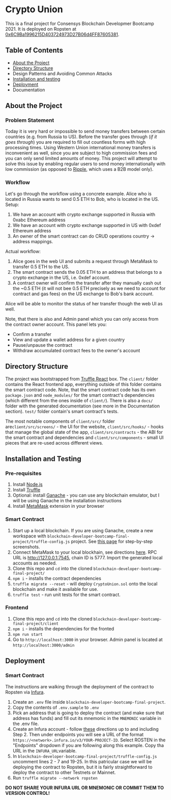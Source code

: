 # Crypto Union
This is a final project for Consensys Blockchain Developmer Bootcamp 2021. It is deployed on Ropsten at [0x6C9Ba1996215D403724973D27B06d4FF87605381](https://ropsten.etherscan.io/address/0x6C9Ba1996215D403724973D27B06d4FF87605381). 
## Table of Contents
- [About the Project](#about-the-project)
- [Directory Structure](#directory-structure)
- Design Patterns and Avoiding Common Attacks
- [Installation and testing](#installation)
- [Deployment](#deployment)
- Documentation
## About the Project
### Problem Statement
Today it is very hard or impossible to send money transfers between certain countries (e.g. from Russia to US). Before the transfer goes through (*if it goes through*) you are required to fill out countless forms with high processing times. Using Western Union international money transfers is inconvenient as well, since you are subject to high commission fees and you can only send limited amounts of money. This project will attempt to solve this issue by enabling regular users to send money internationally with low commission (as opposed to [Ripple](https://ripple.com/), which uses a B2B model only).
### Workflow
Let's go through the workflow using a concrete example. Alice who is located in Russia wants to send 0.5 ETH to Bob, who is located in the US.
Setup:
1. We have an account with crypto exchange supported in Russia with 0xabc Ethereum address
2. We have an account with crypto exchange supported in US with 0xdef Ethereum address
3. An owner of the smart contract can do CRUD operations country -> address mappings.

Actual workflow:
1. Alice goes in the web UI and submits a request through MetaMask to transfer 0.5 ETH to the US. 
2. The smart contract sends the 0.05 ETH to an address that belongs to a crypto exchange in the US, i.e. 0xdef account.
3. A contract owner will confirm the transfer after they manually cash out the ~0.5 ETH (it will not bee 0.5 ETH precisely as we need to account for contract and gas fees) on the US exchange to Bob's bank account.

Alice will be able to monitor the status of her transfer though the web UI as well. 

Note, that there is also and Admin panel which you can only access from the contract owner account. This panel lets you:
- Confirm a transfer
- View and update a wallet address for a given country
- Pause/unpause the contract
- Withdraw accumulated contract fees to the owner's account
## Directory Structure
The project was bootstrapped from [Truffle React](https://www.trufflesuite.com/boxes/react) box. The `client/` folder contains the React frontend app, everything outside of this folder contains the smart contract code. Note, that the smart contract code has its own `package.json` and `node_modules/` for the smart contract's dependencies (which different from the ones inside of `client/`). There is also a `docs/` folder with the generated documentation (see more in the Documentation section). `test/` folder contain's smart contract's tests. 

The most notable components of `client/src/` folder are`client/src/screens/` - the UI for the website, `client/src/hooks/` - hooks that manage the global state of the app, `client/src/contracts` - the ABI for the smart contract and dependencies and `client/src/components` - small UI pieces that are re-used across different views.
## Installation and Testing
### Pre-requisites
1. Install [Node.js](https://nodejs.org/en/download/)
2. Install [Truffle](https://www.trufflesuite.com/docs/truffle/getting-started/installation)
3. Optional: install [Ganache](https://www.trufflesuite.com/ganache) - you can use any blockchain emulator, but I will be using Ganache in the installation instructions
4. Install [MetaMask](https://metamask.io/) extension in your browser
### Smart Contract
1. Start up a local blockchain. If you are using Ganache, create a new workspace with `blockchain-developer-bootcamp-final-project/truffle-config.js` project. See [this page](https://www.trufflesuite.com/docs/ganache/workspaces/creating-workspaces#creating-a-workspace-from-scratch) for step-by-step screenshots. 
2. Connect MetaMask to your local blockhain, see directions [here](https://asifwaquar.com/connect-metamask-to-localhost/). RPC URL is http://127.0.0.1:7545, chain ID is 5777. Import the generated local accounts as needed. 
3. Clone this repo and `cd` into the cloned `blockchain-developer-bootcamp-final-project/`
4. `npm i` - installs the contract dependencies
5. `truffle migrate --reset` - will deploy `CryptoUnion.sol` onto the local blockchain and make it available for use. 
6. `truffle test` - run unit tests for the smart contract. 
### Frontend
1. Clone this repo and `cd` into the cloned `blockchain-developer-bootcamp-final-project/client`
2. `npm i` - installs the dependencies for the fronted
3. `npm run start`
4. Go to `http://localhost:3000` in your browser. Admin panel is located at `http://localhost:3000/admin`
## Deployment
### Smart Contract
The instructions are walking through the deployment of the contract to Ropsten via [Infura](https://infura.io/). 
1. Create an `.env` file inside `blockchain-developer-bootcamp-final-project`. 
2. Copy the contents of `.env.sample` to `.env` 
3. Pick an address that is going to deploy the contract (and make sure that address has funds) and fill out its mnemonic in the `MNEMONIC` variable in the .env file. 
4. Create an Infura account - follow [these](https://blog.infura.io/getting-started-with-infura-28e41844cc89/) directions up to and including Step 2. Then under endpoints you will see a URL of the format `https://<network>.infura.io/v3/YOUR-PROJECT-ID`. Select ROSTEN in the "Endpoints" dropdown if you are following along this example. Copy tha URL in the `INFURA_URL`variable. 
5. In `blockchain-developer-bootcamp-final-project/truffle-config.js` uncomment lines 2 - 7 and 19-25. In this patricular case we will be deploying the contract to Ropsten, but it is fairly straightforward to deploy the contract to other Testnets or Mainnet. 
6. Run `truffle migrate --network ropsten` 

**DO NOT SHARE YOUR INFURA URL OR MNEMONIC OR COMMIT THEM TO VERSION CONTROL!**
